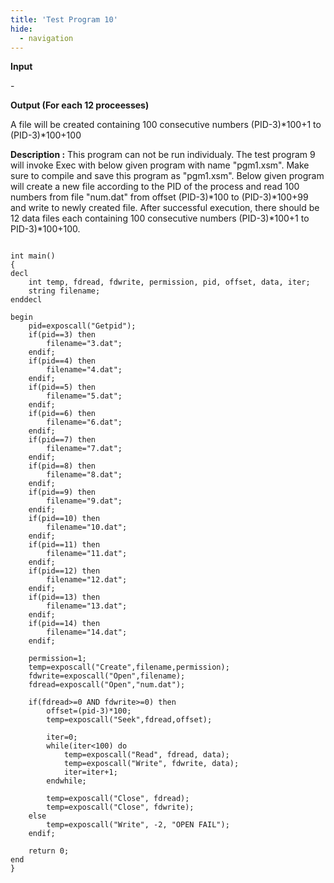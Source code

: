 ```yaml
---
title: 'Test Program 10'
hide:
  - navigation
---
```

**Input**

\-

**Output (For each 12 proceesses)**

A file will be created containing 100 consecutive numbers (PID-3)\*100+1 to (PID-3)\*100+100

**Description :** This program can not be run individualy. The test program 9 will invoke Exec with below given program with name "pgm1.xsm". Make sure to compile and save this program as "pgm1.xsm". Below given program will create a new file according to the PID of the process and read 100 numbers from file "num.dat" from offset (PID-3)\*100 to (PID-3)\*100+99 and write to newly created file. After successful execution, there should be 12 data files each containing 100 consecutive numbers (PID-3)\*100+1 to PID-3)\*100+100.

```

int main()
{
decl
    int temp, fdread, fdwrite, permission, pid, offset, data, iter;
    string filename;
enddecl

begin
    pid=exposcall("Getpid");
    if(pid==3) then
        filename="3.dat";
    endif;
    if(pid==4) then
        filename="4.dat";
    endif;
    if(pid==5) then
        filename="5.dat";
    endif;
    if(pid==6) then
        filename="6.dat";
    endif;
    if(pid==7) then
        filename="7.dat";
    endif;
    if(pid==8) then
        filename="8.dat";
    endif;
    if(pid==9) then
        filename="9.dat";
    endif;
    if(pid==10) then
        filename="10.dat";
    endif;
    if(pid==11) then
        filename="11.dat";
    endif;
    if(pid==12) then
        filename="12.dat";
    endif;
    if(pid==13) then
        filename="13.dat";
    endif;
    if(pid==14) then
        filename="14.dat";
    endif;

    permission=1;
    temp=exposcall("Create",filename,permission);
    fdwrite=exposcall("Open",filename);
    fdread=exposcall("Open","num.dat");
          
    if(fdread>=0 AND fdwrite>=0) then
        offset=(pid-3)*100;
        temp=exposcall("Seek",fdread,offset);

        iter=0;
        while(iter<100) do
            temp=exposcall("Read", fdread, data);
            temp=exposcall("Write", fdwrite, data);
            iter=iter+1;
        endwhile;

        temp=exposcall("Close", fdread);
        temp=exposcall("Close", fdwrite);
    else
        temp=exposcall("Write", -2, "OPEN FAIL");
    endif;
          
    return 0;
end
}
```
